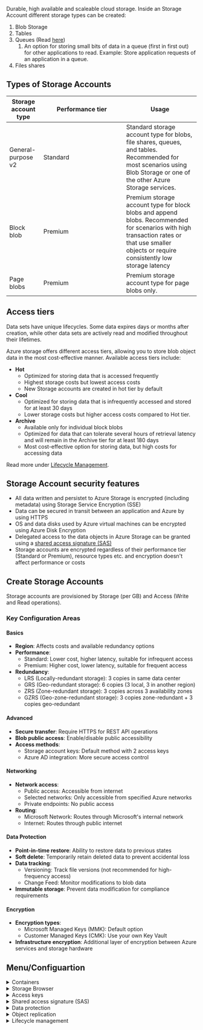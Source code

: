 Durable, high available and scaleable cloud storage. Inside an Storage Account different storage types can be created:

1. Blob Storage
2. Tables
3. Queues (Read [here](storage-queues.md))
    1. An option for storing small bits of data in a queue (first in first out) for other applications to read. Example: Store application requests of an application in a queue.
4. Files shares

## Types of Storage Accounts

<table><thead><tr><th>Storage account type</th><th width="203.33333333333331">Performance tier</th><th>Usage</th></tr></thead><tbody><tr><td>General-purpose v2</td><td>Standard</td><td>Standard storage account type for blobs, file shares, queues, and tables. Recommended for most scenarios using Blob Storage or one of the other Azure Storage services.</td></tr><tr><td>Block blob</td><td>Premium</td><td>Premium storage account type for block blobs and append blobs. Recommended for scenarios with high transaction rates or that use smaller objects or require consistently low storage latency</td></tr><tr><td>Page blobs</td><td>Premium</td><td>Premium storage account type for page blobs only.</td></tr></tbody></table>

## Access tiers

Data sets have unique lifecycles. Some data expires days or months after creation, while other data sets are actively read and modified throughout their lifetimes.

Azure storage offers different access tiers, allowing you to store blob object data in the most cost-effective manner. Available access tiers include:

-   **Hot**
    -   Optimized for storing data that is accessed frequently
    -   Highest storage costs but lowest access costs
    -   New Storage accounts are created in hot tier by default
-   **Cool**
    -   Optimized for storing data that is infrequently accessed and stored for at least 30 days
    -   Lower storage costs but higher access costs compared to Hot tier.
-   **Archive**
    -   Available only for individual block blobs
    -   Optimized for data that can tolerate several hours of retrieval latency and will remain in the Archive tier for at least 180 days
    -   Most cost-effective option for storing data, but high costs for accessing data

Read more under [Lifecycle Management](lifecycle-management.md).

## Storage Account security features

-   All data written and persistet to Azure Storage is encrypted (including metadata) using Storage Service Encryption (SSE)
-   Data can be secured in transit between an application and Azure by using HTTPS
-   OS and data disks used by Azure virtual machines can be encrypted using Azure Disk Encryption
-   Delegated access to the data objects in Azure Storage can be granted using a [shared access signature (SAS)](./#shared-access-signature-sas)
-   Storage accounts are encrypted regardless of their performance tier (Standard or Premium), resource types etc. and encryption doesn't affect performance or costs

## Create Storage Accounts

Storage accounts are provisioned by Storage (per GB) and Access (Write and Read operations).

### Key Configuration Areas

#### Basics

-   **Region**: Affects costs and available redundancy options
-   **Performance**:
    -   Standard: Lower cost, higher latency, suitable for infrequent access
    -   Premium: Higher cost, lower latency, suitable for frequent access
-   **Redundancy**:
    -   LRS (Locally-redundant storage): 3 copies in same data center
    -   GRS (Geo-redundant storage): 6 copies (3 local, 3 in another region)
    -   ZRS (Zone-redundant storage): 3 copies across 3 availability zones
    -   GZRS (Geo-zone-redundant storage): 3 copies zone-redundant + 3 copies geo-redundant

#### Advanced

-   **Secure transfer**: Require HTTPS for REST API operations
-   **Blob public access**: Enable/disable public accessibility
-   **Access methods**:
    -   Storage account keys: Default method with 2 access keys
    -   Azure AD integration: More secure access control

#### Networking

-   **Network access**:
    -   Public access: Accessible from internet
    -   Selected networks: Only accessible from specified Azure networks
    -   Private endpoints: No public access
-   **Routing**:
    -   Microsoft Network: Routes through Microsoft's internal network
    -   Internet: Routes through public internet

#### Data Protection

-   **Point-in-time restore**: Ability to restore data to previous states
-   **Soft delete**: Temporarily retain deleted data to prevent accidental loss
-   **Data tracking**:
    -   Versioning: Track file versions (not recommended for high-frequency access)
    -   Change Feed: Monitor modifications to blob data
-   **Immutable storage**: Prevent data modification for compliance requirements

#### Encryption

-   **Encryption types**:
    -   Microsoft Managed Keys (MMK): Default option
    -   Customer Managed Keys (CMK): Use your own Key Vault
-   **Infrastructure encryption**: Additional layer of encryption between Azure services and storage hardware

## Menu/Configuartion

<details>

<summary>Containers</summary>

For creating a Blob Storage. For each container and Access Level can be configured, either private or public. It can only be public, if also the Storage Account is public.

</details>

<details>

<summary>Storage Browser</summary>

Tool for viewing data, even if access leve is set to private

</details>

<details>

<summary>Access keys</summary>

Access keys authenticate your applications requests to this storage account. It's not recommended to give access keys to users and they should be stored secuerly e.g in Azure Key-Vault. With the rotate function the keys can be changed frequently to avoid security risks.

To give access to users, use Shared access signature

</details>

<details>

<summary>Shared access signature (SAS)</summary>

-   An shared access signature allows very fine-grained access control. It generates a token an an URL for accessing the Storage Account based on the configuration made.
-   An SAS URL can also be created for each file seperately.
-   Revoke access to an SAS URL by regenerating the Signing Key. The SAS Token and URL is signed with an Access Key, which means a new Access Key needs to be generated to make the SAS URL invalid.

Read more about [SAS](../../../../../cloud/azure/storage-account/broken-reference/).

</details>

<details>

<summary>Data protection</summary>

1. **`Enable operational Backup with Azure Backup`** to create backups
    - In order to create backups a **`Backup-Vault`** needs to be created
    - And also **`Backup Policy`** needs to be created to decide how often backup should run

</details>

<details>

<summary>Object replication</summary>

By default, Micrsoft stores file replicas (always min. of 3 files) as defined by the Redundancy plan (see above). With Object replication, custom replica rules can be configured to decide how many replicas and where to store them

</details>

<details>

<summary>Lifecycle management</summary>

Lifecycle management allows to set up a rule that will move files from the hot tier to the cool tier or to the archive tier based on the last access date. Read more [here](lifecycle-management.md).

</details>

###

